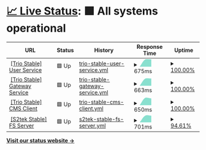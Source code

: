# [📈 Live Status](https://nguyenvanthi.github.io/uptime): <!--live status--> **🟩 All systems operational**

<!--start: status pages-->
<!-- This summary is generated by Upptime (https://github.com/upptime/upptime) -->
<!-- Do not edit this manually, your changes will be overwritten -->
<!-- prettier-ignore -->
| URL | Status | History | Response Time | Uptime |
| --- | ------ | ------- | ------------- | ------ |
| <img alt="" src="https://icons.duckduckgo.com/ip3/user-service.trio.s2tek.net.ico" height="13"> [[Trio Stable] User Service](https://user-service.trio.s2tek.net/health) | 🟩 Up | [trio-stable-user-service.yml](https://github.com/nguyenvanthi/uptime/commits/HEAD/history/trio-stable-user-service.yml) | <details><summary><img alt="Response time graph" src="./graphs/trio-stable-user-service/response-time-week.png" height="20"> 675ms</summary><br><a href="https://nguyenvanthi.github.io/uptime/history/trio-stable-user-service"><img alt="Response time 675" src="https://img.shields.io/endpoint?url=https%3A%2F%2Fraw.githubusercontent.com%2Fnguyenvanthi%2Fuptime%2FHEAD%2Fapi%2Ftrio-stable-user-service%2Fresponse-time.json"></a><br><a href="https://nguyenvanthi.github.io/uptime/history/trio-stable-user-service"><img alt="24-hour response time 675" src="https://img.shields.io/endpoint?url=https%3A%2F%2Fraw.githubusercontent.com%2Fnguyenvanthi%2Fuptime%2FHEAD%2Fapi%2Ftrio-stable-user-service%2Fresponse-time-day.json"></a><br><a href="https://nguyenvanthi.github.io/uptime/history/trio-stable-user-service"><img alt="7-day response time 675" src="https://img.shields.io/endpoint?url=https%3A%2F%2Fraw.githubusercontent.com%2Fnguyenvanthi%2Fuptime%2FHEAD%2Fapi%2Ftrio-stable-user-service%2Fresponse-time-week.json"></a><br><a href="https://nguyenvanthi.github.io/uptime/history/trio-stable-user-service"><img alt="30-day response time 675" src="https://img.shields.io/endpoint?url=https%3A%2F%2Fraw.githubusercontent.com%2Fnguyenvanthi%2Fuptime%2FHEAD%2Fapi%2Ftrio-stable-user-service%2Fresponse-time-month.json"></a><br><a href="https://nguyenvanthi.github.io/uptime/history/trio-stable-user-service"><img alt="1-year response time 675" src="https://img.shields.io/endpoint?url=https%3A%2F%2Fraw.githubusercontent.com%2Fnguyenvanthi%2Fuptime%2FHEAD%2Fapi%2Ftrio-stable-user-service%2Fresponse-time-year.json"></a></details> | <details><summary><a href="https://nguyenvanthi.github.io/uptime/history/trio-stable-user-service">100.00%</a></summary><a href="https://nguyenvanthi.github.io/uptime/history/trio-stable-user-service"><img alt="All-time uptime 100.00%" src="https://img.shields.io/endpoint?url=https%3A%2F%2Fraw.githubusercontent.com%2Fnguyenvanthi%2Fuptime%2FHEAD%2Fapi%2Ftrio-stable-user-service%2Fuptime.json"></a><br><a href="https://nguyenvanthi.github.io/uptime/history/trio-stable-user-service"><img alt="24-hour uptime 100.00%" src="https://img.shields.io/endpoint?url=https%3A%2F%2Fraw.githubusercontent.com%2Fnguyenvanthi%2Fuptime%2FHEAD%2Fapi%2Ftrio-stable-user-service%2Fuptime-day.json"></a><br><a href="https://nguyenvanthi.github.io/uptime/history/trio-stable-user-service"><img alt="7-day uptime 100.00%" src="https://img.shields.io/endpoint?url=https%3A%2F%2Fraw.githubusercontent.com%2Fnguyenvanthi%2Fuptime%2FHEAD%2Fapi%2Ftrio-stable-user-service%2Fuptime-week.json"></a><br><a href="https://nguyenvanthi.github.io/uptime/history/trio-stable-user-service"><img alt="30-day uptime 100.00%" src="https://img.shields.io/endpoint?url=https%3A%2F%2Fraw.githubusercontent.com%2Fnguyenvanthi%2Fuptime%2FHEAD%2Fapi%2Ftrio-stable-user-service%2Fuptime-month.json"></a><br><a href="https://nguyenvanthi.github.io/uptime/history/trio-stable-user-service"><img alt="1-year uptime 100.00%" src="https://img.shields.io/endpoint?url=https%3A%2F%2Fraw.githubusercontent.com%2Fnguyenvanthi%2Fuptime%2FHEAD%2Fapi%2Ftrio-stable-user-service%2Fuptime-year.json"></a></details>
| <img alt="" src="https://icons.duckduckgo.com/ip3/gateway-service.trio.s2tek.net.ico" height="13"> [[Trio Stable] Gateway Service](https://gateway-service.trio.s2tek.net/health) | 🟩 Up | [trio-stable-gateway-service.yml](https://github.com/nguyenvanthi/uptime/commits/HEAD/history/trio-stable-gateway-service.yml) | <details><summary><img alt="Response time graph" src="./graphs/trio-stable-gateway-service/response-time-week.png" height="20"> 663ms</summary><br><a href="https://nguyenvanthi.github.io/uptime/history/trio-stable-gateway-service"><img alt="Response time 663" src="https://img.shields.io/endpoint?url=https%3A%2F%2Fraw.githubusercontent.com%2Fnguyenvanthi%2Fuptime%2FHEAD%2Fapi%2Ftrio-stable-gateway-service%2Fresponse-time.json"></a><br><a href="https://nguyenvanthi.github.io/uptime/history/trio-stable-gateway-service"><img alt="24-hour response time 663" src="https://img.shields.io/endpoint?url=https%3A%2F%2Fraw.githubusercontent.com%2Fnguyenvanthi%2Fuptime%2FHEAD%2Fapi%2Ftrio-stable-gateway-service%2Fresponse-time-day.json"></a><br><a href="https://nguyenvanthi.github.io/uptime/history/trio-stable-gateway-service"><img alt="7-day response time 663" src="https://img.shields.io/endpoint?url=https%3A%2F%2Fraw.githubusercontent.com%2Fnguyenvanthi%2Fuptime%2FHEAD%2Fapi%2Ftrio-stable-gateway-service%2Fresponse-time-week.json"></a><br><a href="https://nguyenvanthi.github.io/uptime/history/trio-stable-gateway-service"><img alt="30-day response time 663" src="https://img.shields.io/endpoint?url=https%3A%2F%2Fraw.githubusercontent.com%2Fnguyenvanthi%2Fuptime%2FHEAD%2Fapi%2Ftrio-stable-gateway-service%2Fresponse-time-month.json"></a><br><a href="https://nguyenvanthi.github.io/uptime/history/trio-stable-gateway-service"><img alt="1-year response time 663" src="https://img.shields.io/endpoint?url=https%3A%2F%2Fraw.githubusercontent.com%2Fnguyenvanthi%2Fuptime%2FHEAD%2Fapi%2Ftrio-stable-gateway-service%2Fresponse-time-year.json"></a></details> | <details><summary><a href="https://nguyenvanthi.github.io/uptime/history/trio-stable-gateway-service">100.00%</a></summary><a href="https://nguyenvanthi.github.io/uptime/history/trio-stable-gateway-service"><img alt="All-time uptime 100.00%" src="https://img.shields.io/endpoint?url=https%3A%2F%2Fraw.githubusercontent.com%2Fnguyenvanthi%2Fuptime%2FHEAD%2Fapi%2Ftrio-stable-gateway-service%2Fuptime.json"></a><br><a href="https://nguyenvanthi.github.io/uptime/history/trio-stable-gateway-service"><img alt="24-hour uptime 100.00%" src="https://img.shields.io/endpoint?url=https%3A%2F%2Fraw.githubusercontent.com%2Fnguyenvanthi%2Fuptime%2FHEAD%2Fapi%2Ftrio-stable-gateway-service%2Fuptime-day.json"></a><br><a href="https://nguyenvanthi.github.io/uptime/history/trio-stable-gateway-service"><img alt="7-day uptime 100.00%" src="https://img.shields.io/endpoint?url=https%3A%2F%2Fraw.githubusercontent.com%2Fnguyenvanthi%2Fuptime%2FHEAD%2Fapi%2Ftrio-stable-gateway-service%2Fuptime-week.json"></a><br><a href="https://nguyenvanthi.github.io/uptime/history/trio-stable-gateway-service"><img alt="30-day uptime 100.00%" src="https://img.shields.io/endpoint?url=https%3A%2F%2Fraw.githubusercontent.com%2Fnguyenvanthi%2Fuptime%2FHEAD%2Fapi%2Ftrio-stable-gateway-service%2Fuptime-month.json"></a><br><a href="https://nguyenvanthi.github.io/uptime/history/trio-stable-gateway-service"><img alt="1-year uptime 100.00%" src="https://img.shields.io/endpoint?url=https%3A%2F%2Fraw.githubusercontent.com%2Fnguyenvanthi%2Fuptime%2FHEAD%2Fapi%2Ftrio-stable-gateway-service%2Fuptime-year.json"></a></details>
| <img alt="" src="https://icons.duckduckgo.com/ip3/cms-client.trio.s2tek.net.ico" height="13"> [[Trio Stable] CMS Client](https://cms-client.trio.s2tek.net/) | 🟩 Up | [trio-stable-cms-client.yml](https://github.com/nguyenvanthi/uptime/commits/HEAD/history/trio-stable-cms-client.yml) | <details><summary><img alt="Response time graph" src="./graphs/trio-stable-cms-client/response-time-week.png" height="20"> 650ms</summary><br><a href="https://nguyenvanthi.github.io/uptime/history/trio-stable-cms-client"><img alt="Response time 650" src="https://img.shields.io/endpoint?url=https%3A%2F%2Fraw.githubusercontent.com%2Fnguyenvanthi%2Fuptime%2FHEAD%2Fapi%2Ftrio-stable-cms-client%2Fresponse-time.json"></a><br><a href="https://nguyenvanthi.github.io/uptime/history/trio-stable-cms-client"><img alt="24-hour response time 650" src="https://img.shields.io/endpoint?url=https%3A%2F%2Fraw.githubusercontent.com%2Fnguyenvanthi%2Fuptime%2FHEAD%2Fapi%2Ftrio-stable-cms-client%2Fresponse-time-day.json"></a><br><a href="https://nguyenvanthi.github.io/uptime/history/trio-stable-cms-client"><img alt="7-day response time 650" src="https://img.shields.io/endpoint?url=https%3A%2F%2Fraw.githubusercontent.com%2Fnguyenvanthi%2Fuptime%2FHEAD%2Fapi%2Ftrio-stable-cms-client%2Fresponse-time-week.json"></a><br><a href="https://nguyenvanthi.github.io/uptime/history/trio-stable-cms-client"><img alt="30-day response time 650" src="https://img.shields.io/endpoint?url=https%3A%2F%2Fraw.githubusercontent.com%2Fnguyenvanthi%2Fuptime%2FHEAD%2Fapi%2Ftrio-stable-cms-client%2Fresponse-time-month.json"></a><br><a href="https://nguyenvanthi.github.io/uptime/history/trio-stable-cms-client"><img alt="1-year response time 650" src="https://img.shields.io/endpoint?url=https%3A%2F%2Fraw.githubusercontent.com%2Fnguyenvanthi%2Fuptime%2FHEAD%2Fapi%2Ftrio-stable-cms-client%2Fresponse-time-year.json"></a></details> | <details><summary><a href="https://nguyenvanthi.github.io/uptime/history/trio-stable-cms-client">100.00%</a></summary><a href="https://nguyenvanthi.github.io/uptime/history/trio-stable-cms-client"><img alt="All-time uptime 100.00%" src="https://img.shields.io/endpoint?url=https%3A%2F%2Fraw.githubusercontent.com%2Fnguyenvanthi%2Fuptime%2FHEAD%2Fapi%2Ftrio-stable-cms-client%2Fuptime.json"></a><br><a href="https://nguyenvanthi.github.io/uptime/history/trio-stable-cms-client"><img alt="24-hour uptime 100.00%" src="https://img.shields.io/endpoint?url=https%3A%2F%2Fraw.githubusercontent.com%2Fnguyenvanthi%2Fuptime%2FHEAD%2Fapi%2Ftrio-stable-cms-client%2Fuptime-day.json"></a><br><a href="https://nguyenvanthi.github.io/uptime/history/trio-stable-cms-client"><img alt="7-day uptime 100.00%" src="https://img.shields.io/endpoint?url=https%3A%2F%2Fraw.githubusercontent.com%2Fnguyenvanthi%2Fuptime%2FHEAD%2Fapi%2Ftrio-stable-cms-client%2Fuptime-week.json"></a><br><a href="https://nguyenvanthi.github.io/uptime/history/trio-stable-cms-client"><img alt="30-day uptime 100.00%" src="https://img.shields.io/endpoint?url=https%3A%2F%2Fraw.githubusercontent.com%2Fnguyenvanthi%2Fuptime%2FHEAD%2Fapi%2Ftrio-stable-cms-client%2Fuptime-month.json"></a><br><a href="https://nguyenvanthi.github.io/uptime/history/trio-stable-cms-client"><img alt="1-year uptime 100.00%" src="https://img.shields.io/endpoint?url=https%3A%2F%2Fraw.githubusercontent.com%2Fnguyenvanthi%2Fuptime%2FHEAD%2Fapi%2Ftrio-stable-cms-client%2Fuptime-year.json"></a></details>
| <img alt="" src="https://icons.duckduckgo.com/ip3/fishing-card-server.s2tek.net.ico" height="13"> [[S2tek Stable] FS Server](https://fishing-card-server.s2tek.net/health) | 🟩 Up | [s2tek-stable-fs-server.yml](https://github.com/nguyenvanthi/uptime/commits/HEAD/history/s2tek-stable-fs-server.yml) | <details><summary><img alt="Response time graph" src="./graphs/s2tek-stable-fs-server/response-time-week.png" height="20"> 701ms</summary><br><a href="https://nguyenvanthi.github.io/uptime/history/s2tek-stable-fs-server"><img alt="Response time 701" src="https://img.shields.io/endpoint?url=https%3A%2F%2Fraw.githubusercontent.com%2Fnguyenvanthi%2Fuptime%2FHEAD%2Fapi%2Fs2tek-stable-fs-server%2Fresponse-time.json"></a><br><a href="https://nguyenvanthi.github.io/uptime/history/s2tek-stable-fs-server"><img alt="24-hour response time 701" src="https://img.shields.io/endpoint?url=https%3A%2F%2Fraw.githubusercontent.com%2Fnguyenvanthi%2Fuptime%2FHEAD%2Fapi%2Fs2tek-stable-fs-server%2Fresponse-time-day.json"></a><br><a href="https://nguyenvanthi.github.io/uptime/history/s2tek-stable-fs-server"><img alt="7-day response time 701" src="https://img.shields.io/endpoint?url=https%3A%2F%2Fraw.githubusercontent.com%2Fnguyenvanthi%2Fuptime%2FHEAD%2Fapi%2Fs2tek-stable-fs-server%2Fresponse-time-week.json"></a><br><a href="https://nguyenvanthi.github.io/uptime/history/s2tek-stable-fs-server"><img alt="30-day response time 701" src="https://img.shields.io/endpoint?url=https%3A%2F%2Fraw.githubusercontent.com%2Fnguyenvanthi%2Fuptime%2FHEAD%2Fapi%2Fs2tek-stable-fs-server%2Fresponse-time-month.json"></a><br><a href="https://nguyenvanthi.github.io/uptime/history/s2tek-stable-fs-server"><img alt="1-year response time 701" src="https://img.shields.io/endpoint?url=https%3A%2F%2Fraw.githubusercontent.com%2Fnguyenvanthi%2Fuptime%2FHEAD%2Fapi%2Fs2tek-stable-fs-server%2Fresponse-time-year.json"></a></details> | <details><summary><a href="https://nguyenvanthi.github.io/uptime/history/s2tek-stable-fs-server">94.61%</a></summary><a href="https://nguyenvanthi.github.io/uptime/history/s2tek-stable-fs-server"><img alt="All-time uptime 94.61%" src="https://img.shields.io/endpoint?url=https%3A%2F%2Fraw.githubusercontent.com%2Fnguyenvanthi%2Fuptime%2FHEAD%2Fapi%2Fs2tek-stable-fs-server%2Fuptime.json"></a><br><a href="https://nguyenvanthi.github.io/uptime/history/s2tek-stable-fs-server"><img alt="24-hour uptime 94.61%" src="https://img.shields.io/endpoint?url=https%3A%2F%2Fraw.githubusercontent.com%2Fnguyenvanthi%2Fuptime%2FHEAD%2Fapi%2Fs2tek-stable-fs-server%2Fuptime-day.json"></a><br><a href="https://nguyenvanthi.github.io/uptime/history/s2tek-stable-fs-server"><img alt="7-day uptime 94.61%" src="https://img.shields.io/endpoint?url=https%3A%2F%2Fraw.githubusercontent.com%2Fnguyenvanthi%2Fuptime%2FHEAD%2Fapi%2Fs2tek-stable-fs-server%2Fuptime-week.json"></a><br><a href="https://nguyenvanthi.github.io/uptime/history/s2tek-stable-fs-server"><img alt="30-day uptime 94.61%" src="https://img.shields.io/endpoint?url=https%3A%2F%2Fraw.githubusercontent.com%2Fnguyenvanthi%2Fuptime%2FHEAD%2Fapi%2Fs2tek-stable-fs-server%2Fuptime-month.json"></a><br><a href="https://nguyenvanthi.github.io/uptime/history/s2tek-stable-fs-server"><img alt="1-year uptime 94.61%" src="https://img.shields.io/endpoint?url=https%3A%2F%2Fraw.githubusercontent.com%2Fnguyenvanthi%2Fuptime%2FHEAD%2Fapi%2Fs2tek-stable-fs-server%2Fuptime-year.json"></a></details>

<!--end: status pages-->

[**Visit our status website →**](https://nguyenvanthi.github.io/uptime)
